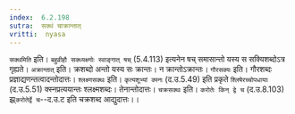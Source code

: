 ```yaml
---
index:  6.2.198
sutra:  सक्थं चाक्रान्तात्
vritti:  nyasa
---
```


`सक्थमिति` इति। `बहुव्रीहौ सक्थ्यक्ष्णोः स्वाङ्गात् षच्` (5.4.113) इत्यनेन षच् समासान्तो यस्य स सक्यिशब्दोऽत्र गृह्यते। `अक्रान्तात्` इति। क्रशब्दो अन्तो यस्य सः क्रान्तः। न क्रान्तोऽक्रान्तः। `गौरसक्यः` इति। गौरशब्दः प्रज्ञाद्यणन्तत्वादन्तोदात्तः। `श्लक्ष्णसक्थः` इति। `कृत्यशूभ्यां क्स्नः` (द.उ.5.49) इति प्रकृते `श्लिषेरच्चोपधायाः` (द.उ.5.51) क्स्नप्रत्ययान्तः श्लक्ष्मशब्दः। तेनान्तोदात्तः।
`चक्रसक्थः` इति। `करोतेः किन् द्वे च` (द.उ.8.103) झ्र्`करोतेर्द्वे च`--द.उ.ट इति चक्रशब्द आद्युदात्तः।।

